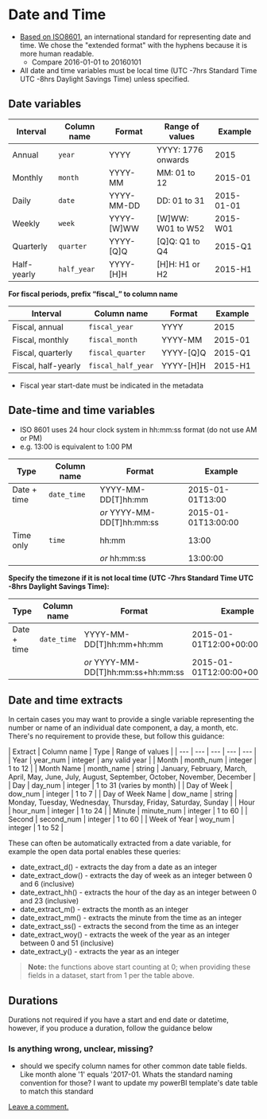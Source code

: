 # Date and Time

* [Based on ISO8601](https://en.wikipedia.org/wiki/ISO_8601), an international standard for representing date and time. We chose the "extended format" with the hyphens because it is more human readable.
  * Compare 2016-01-01 to 20160101
* All date and time variables must be local time (UTC -7hrs Standard Time UTC -8hrs Daylight Savings Time) unless specified.

## Date variables

| Interval | Column name | Format | Range of values | Example |
| --- | --- | --- | --- | --- |
| Annual | `year` | YYYY | YYYY: 1776 onwards | 2015 |
| Monthly | `month` | YYYY-MM | MM: 01 to 12 | 2015-01 |
| Daily | `date` | YYYY-MM-DD | DD: 01 to 31 | 2015-01-01 |
| Weekly | `week` | YYYY-\[W\]WW | \[W\]WW: W01 to W52 | 2015-W01 |
| Quarterly | `quarter` | YYYY-\[Q\]Q | \[Q\]Q: Q1 to Q4 | 2015-Q1 |
| Half-yearly | `half_year` | YYYY-\[H\]H | \[H\]H: H1 or H2 | 2015-H1 |

**For fiscal periods, prefix “fiscal\_” to column name**

| Interval | Column name | Format | Example |
| --- | --- | --- | --- |
| Fiscal, annual | `fiscal_year` | YYYY | 2015 |
| Fiscal, monthly | `fiscal_month` | YYYY-MM | 2015-01 |
| Fiscal, quarterly | `fiscal_quarter` | YYYY-\[Q\]Q | 2015-Q1 |
| Fiscal, half-yearly | `fiscal_half_year` | YYYY-\[H\]H | 2015-H1 |

* Fiscal year start-date must be indicated in the metadata

## Date-time and time variables
* ISO 8601 uses 24 hour clock system in hh:mm:ss format (do not use AM or PM)
* e.g. 13:00 is equivalent to 1:00 PM

| Type | Column name | Format | Example |
| --- | --- | --- | --- |
| Date + time | `date_time` | YYYY-MM-DD\[T\]hh:mm | 2015-01-01T13:00 |
| | | _or_ YYYY-MM-DD\[T\]hh:mm:ss | 2015-01-01T13:00:00 |
| Time only | `time` | hh:mm | 13:00 |
| | | _or_ hh:mm:ss | 13:00:00 |

**Specify the timezone if it is not local time (UTC -7hrs Standard Time UTC -8hrs Daylight Savings Time):**

| Type | Column name | Format | Example |
| --- | --- | --- | --- |
| Date + time | `date_time` | YYYY-MM-DD\[T\]hh:mm+hh:mm | 2015-01-01T12:00+00:00 |
| | | _or_ YYYY-MM-DD\[T\]hh:mm:ss+hh:mm:ss | 2015-01-01T12:00:00+00:00:00 |

## Date and time extracts

In certain cases you may want to provide a single variable representing the number or name of an individual date component, a day, a month, etc. There's no requirement to provide these, but follow this guidance:

| Extract | Column name | Type | Range of values |
| --- | --- | --- | --- | --- |
| Year | year_num | integer | any valid year |
| Month | month_num | integer | 1 to 12 |
| Month Name | month_name | string | January, February, March, April, May, June, July, August, September, October, November, December |
| Day | day_num | integer | 1 to 31 (varies by month) |
| Day of Week | dow_num | integer | 1 to 7 |
| Day of Week Name | dow_name | string | Monday, Tuesday, Wednesday, Thursday, Friday, Saturday, Sunday |
| Hour | hour_num | integer | 1 to 24 |
| Minute | minute_num | integer | 1 to 60 |
| Second | second_num | integer | 1 to 60 |
| Week of Year | woy_num | integer | 1 to 52 |


These can often be automatically extracted from a date variable, for example the open data portal enables these queries:
* date_extract_d() - extracts the day from a date as an integer
* date_extract_dow() - extracts the day of week as an integer between 0 and 6 (inclusive)
* date_extract_hh() - extracts the hour of the day as an integer between 0 and 23 (inclusive)
* date_extract_m() - extracts the month as an integer
* date_extract_mm() - extracts the minute from the time as an integer 
* date_extract_ss() - extracts the second from the time as an integer
* date_extract_woy() - extracts the week of the year as an integer between 0 and 51 (inclusive)
* date_extract_y() - extracts the year as an integer

> **Note:** the functions above start counting at 0; when providing these fields in a dataset, start from 1 per the table above.



## Durations
Durations not required if you have a start and end date or datetime, however, if you produce a duration, follow the guidance below

### Is anything wrong, unclear, missing?

* should we specify column names for other common date table fields.  Like month alone '1' equals '2017-01.  Whats the standard naming convention for those? I want to update my  powerBI template's date table to match this standard

[Leave a comment.](https://github.com/DataSF/draft-publishing-standards/issues/new?title=Comment:Date-and-Time&body=Comment:Date-and-Time)

